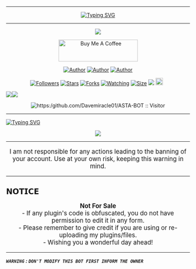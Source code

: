 ***
</p> <p align="center">
<a href="https://git.io/typing-svg"><img src="https://readme-typing-svg.demolab.com?font=Rubik+Dirt&size=65&pause=1000&color=F92C37F&background=FF20A500&center=true&vCenter=true&width=1000&height=150&lines=ASTA-BUG-BOT;©+⚔️+DAVE+⚔️" alt="Typing SVG" /></a>

***

<p align = center>   <img src="https://files.catbox.moe/p9487y.jpeg"</p>
<p align="center">
<a href="https://wa.me/254114127157" target="_blank"><img src="https://cdn.buymeacoffee.com/buttons/v2/default-blue.png" alt="Buy Me A Coffee" style="height: 60px !important;width: 217px !important;" ></a>
   </p>
<p align="center">
<a href="https://github.com/Davemiracle01"><img title="Author" src="https://img.shields.io/badge/Davemiracle01-black?style=for-the-badge&logo=Github"></a> <a href="https://youtube.com/@malvintech2"><img title="Author" src="https://img.shields.io/badge/YOUTUBE SUBSCRIBE-red?style=for-the-badge&logo=youtube"></a> <a href="https://wa.me/254114127157"><img title="Author" src="https://img.shields.io/badge/Contact Me-black?style=for-the-badge&logo=whatsapp"></a>
<p/> 

 <p align="center">
<a href="https://github.com/Davemiracle01/followers"><img title="Followers" src="https://img.shields.io/github/followers/Davemiracle01?color=red&style=flat-square"></a>
<a href="https://github.com/Davemiracle01/ASTA-BOT/stargazers/"><img title="Stars" src="https://img.shields.io/github/stars/Davemiracle01/ASTA-BOT?color=blue&style=flat-square"></a>
<a href="https://github.com/Davemiracle01/ASTA-BOT/network/members"><img title="Forks" src="https://img.shields.io/github/forks/Davemiracle01/ASTA-BOT?color=blue&style=flat-square"></a>
<a href="https://github.com/Davemiracle01/ASTA-BOT/watchers"><img title="Watching" src="https://img.shields.io/github/watchers/Davemiracle01/ASTA-BOT?label=Watchers&color=blue&style=flat-square"></a>
<a href="https://github.com/Davemiracle01/ASTA-BOT/"><img title="Size" src="https://img.shields.io/github/repo-size/Davemiracle01/ASTA-BOT?style=flat-square&color=green"></a>
<a href="https://hits.seeyoufarm.com"><img src="https://hits.seeyoufarm.com/api/count/incr/badge.svg?url=https%3A%2F%2Fgithub.com%2FDavemiracle01%2FASTA-BOT&count_bg=%2379C83D&title_bg=%23555555&icon=probot.svg&icon_color=%2300FF6D&title=hits&edge_flat=false"/></a>
<a href="https://github.com/Davemiracle01/ASTA-BOT/graphs/commit-activity"><img height="20" src="https://img.shields.io/badge/Maintained%3F-yes-green.svg"></a>&nbsp;&nbsp;
</p>
<p align='center'>
    </p>
<a><img src='https://i.imgur.com/LyHic3i.gif'/></a><a><img src='https://i.imgur.com/LyHic3i.gif'/></a>
<p align="center">

</p>
<p align="center"><img src="https://profile-counter.glitch.me/{kingmalvn}/count.svg" alt='https:/github.com/Davemiracle01/ASTA-BOT :: Visitor's Count"/></p>

---

[![Typing SVG](https://readme-typing-svg.herokuapp.com?font=Rockstar-ExtraBold&color=green&lines=☆get+the+files+for+panel..👇👇)](https://git.io/typing-svg)
</p>

<p align="center">
  <a href="https://github.com/Davemiracle01/astabugv2/archive/refs/heads/main.zip"><img src="https://img.shields.io/badge/self hosting-3d1513?style=for-the-badge&logo=serverless&logoColor=FD5750"></a>

 

***

</p>
<p style="text-align: center; font-size: 1.2em;">
  I am not responsible for any actions leading to the banning of your account. 
  Use at your own risk, keeping this warning in mind.
</p>

***
<h2 align="left">𝗡𝗢𝗧𝗜𝗖𝗘</h2>
<p style="text-align: center; font-size: 1.2em;">
  <strong>Not For Sale</strong><br>
  - If any plugin's code is obfuscated, you do not have permission to edit it in any form.<br>
  - Please remember to give credit if you are using or re-uploading my plugins/files.<br>
  - Wishing you a wonderful day ahead! 
</p>
    
***

</div>

***`WARNING` : `DON'T MODIFY THIS BOT FIRST INFORM THE OWNER`***
